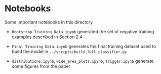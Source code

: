 # Notebooks

Some important notebooks in this directory

* `Bootstrap Training Data.ipynb` generated the set of negative training examples described in Section 2.4

* `Final Training Data.ipynb` generates the final training dataset used to build the model in `../scripts/build_full_classifier.py`

* `distributions.ipynb`, `wide_area_plots.ipynb`, `trigger.ipynb` generate some figures from the paper
